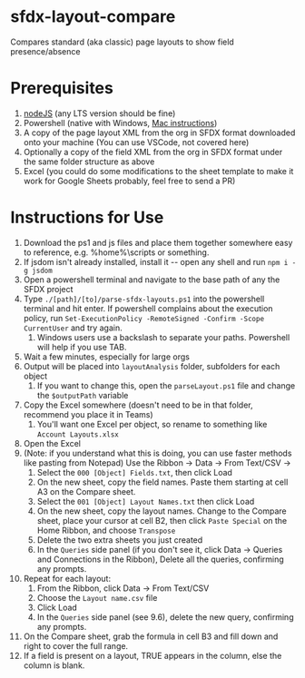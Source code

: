 # sfdx-layout-compare
Compares standard (aka classic) page layouts to show field presence/absence

# Prerequisites
1. [nodeJS](https://nodejs.org/en/download/) (any LTS version should be fine)
1. Powershell (native with Windows, [Mac instructions](https://docs.microsoft.com/en-us/powershell/scripting/install/installing-powershell-on-macos))
1. A copy of the page layout XML from the org in SFDX format downloaded onto your machine (You can use VSCode, not covered here)
1. Optionally a copy of the field XML from the org in SFDX format under the same folder structure as above
1. Excel (you could do some modifications to the sheet template to make it work for Google Sheets probably, feel free to send a PR)

# Instructions for Use
1. Download the ps1 and js files and place them together somewhere easy to reference, e.g. %home%\scripts or something.
1. If jsdom isn't already installed, install it -- open any shell and run `npm i -g jsdom`
1. Open a powershell terminal and navigate to the base path of any the SFDX project
1. Type `./[path]/[to]/parse-sfdx-layouts.ps1` into the powershell terminal and hit enter. If powershell complains about the execution policy, run `Set-ExecutionPolicy -RemoteSigned -Confirm -Scope CurrentUser` and try again. 
     1. Windows users use a backslash to separate your paths. Powershell will help if you use TAB.
1. Wait a few minutes, especially for large orgs
1. Output will be placed into `layoutAnalysis` folder, subfolders for each object
     1. If you want to change this, open the `parseLayout.ps1` file and change the `$outputPath` variable
1. Copy the Excel somewhere (doesn't need to be in that folder, recommend you place it in Teams)
     1. You'll want one Excel per object, so rename to something like `Account Layouts.xlsx`
1. Open the Excel
1. (Note: if you understand what this is doing, you can use faster methods like pasting from Notepad)
   Use the Ribbon -> Data -> From Text/CSV ->
    1. Select the `000 [Object] Fields.txt`, then click Load
    1. On the new sheet, copy the field names. Paste them starting at cell A3 on the Compare sheet.
    1. Select the `001 [Object] Layout Names.txt` then click Load
    1. On the new sheet, copy the layout names. Change to the Compare sheet, place your cursor at cell B2, then click `Paste Special` on the Home Ribbon, and choose `Transpose`
    1. Delete the two extra sheets you just created
    1. In the `Queries` side panel (if you don't see it, click Data -> Queries and Connections in the Ribbon), Delete all the queries, confirming any prompts.
1. Repeat for each layout:
    1. From the Ribbon, click Data -> From Text/CSV
    1. Choose the `Layout name.csv` file
    1. Click Load
    1. In the `Queries` side panel (see 9.6), delete the new query, confirming any prompts.
1. On the Compare sheet, grab the formula in cell B3 and fill down and right to cover the full range.
1. If a field is present on a layout, TRUE appears in the column, else the column is blank.
